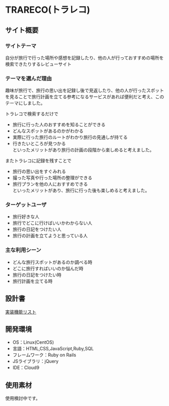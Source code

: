 # TRARECO(トラレコ)

## サイト概要
### サイトテーマ
自分が旅行で行った場所や感想を記録したり、他の人が行っておすすめの場所を検索できたりするレビューサイト

### テーマを選んだ理由
趣味が旅行で、旅行の思い出を記録し後で見返したり、他の人が行ったスポットを見ることで旅行計画を立てる参考になるサービスがあれば便利だと考え、このテーマにしました。

トラレコで検索するだけで  
- 旅行に行った人のおすすめを知ることができる  
- どんなスポットがあるのかがわかる  
- 実際に行った旅行のルートがわかり旅行の見通しが持てる  
- 行きたいところが見つかる  
といったメリットがあり旅行の計画の段階から楽しめると考えました。

またトラレコに記録を残すことで  
- 旅行の思い出をすぐみれる  
- 撮った写真や行った場所の整理ができる  
- 旅行プランを他の人におすすめできる  
といったメリットがあり、旅行に行った後も楽しめると考えました。  


### ターゲットユーザ
- 旅行好きな人  
- 旅行でどこに行けばいいかわからない人  
- 旅行の日記をつけたい人  
- 旅行の計画を立てようと思っている人  

### 主な利用シーン
- どんな旅行スポットがあるのか調べる時  
- どこに旅行すればいいのか悩んだ時  
- 旅行の日記をつけたい時  
- 旅行計画を立てる時  

## 設計書

[実装機能リスト](https://docs.google.com/spreadsheets/d/1nGutwhUKHeJs7vQNstfk_OZHYon0MO9stA2CrDUFu40/edit?usp=sharing)

## 開発環境
- OS：Linux(CentOS)
- 言語：HTML,CSS,JavaScript,Ruby,SQL
- フレームワーク：Ruby on Rails
- JSライブラリ：jQuery
- IDE：Cloud9

## 使用素材
使用検討中です。